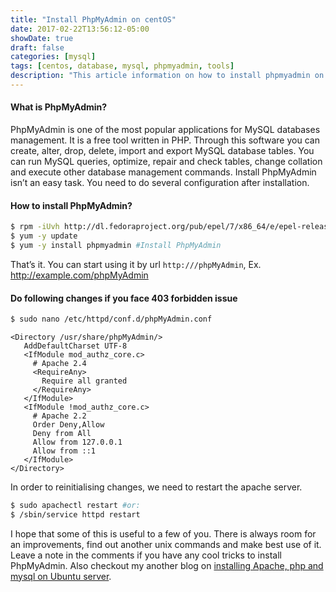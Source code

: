 ```yaml
---
title: "Install PhpMyAdmin on centOS"
date: 2017-02-22T13:56:12-05:00
showDate: true
draft: false
categories: [mysql]
tags: [centos, database, mysql, phpmyadmin, tools]
description: "This article information on how to install phpmyadmin on centOS. It also demonstrates the useful tips on effective use of phpmyadmin."
---
```

#### What is PhpMyAdmin?
PhpMyAdmin is one of the most popular applications for MySQL databases management. It is a free tool written in PHP. Through this software you can create, alter, drop, delete, import and export MySQL database tables. You can run MySQL queries, optimize, repair and check tables, change collation and execute other database management commands. Install PhpMyAdmin isn’t an easy task. You need to do several configuration after installation.

#### How to install PhpMyAdmin?

```sh 
$ rpm -iUvh http://dl.fedoraproject.org/pub/epel/7/x86_64/e/epel-release-7-5.noarch.rpm #Adding repository
$ yum -y update
$ yum -y install phpmyadmin #Install PhpMyAdmin
```

That’s it. You can start using it by url `http:///phpMyAdmin`, Ex. http://example.com/phpMyAdmin

#### Do following changes if you face 403 forbidden issue
```sh 
$ sudo nano /etc/httpd/conf.d/phpMyAdmin.conf
```

```apacheconfig
<Directory /usr/share/phpMyAdmin/>
   AddDefaultCharset UTF-8
   <IfModule mod_authz_core.c>
     # Apache 2.4
     <RequireAny>
       Require all granted
     </RequireAny>
   </IfModule>
   <IfModule !mod_authz_core.c>
     # Apache 2.2
     Order Deny,Allow
     Deny from All
     Allow from 127.0.0.1
     Allow from ::1
   </IfModule>
</Directory>
```

In order to reinitialising changes, we need to restart the apache server.

```sh 
$ sudo apachectl restart #or:
$ /sbin/service httpd restart
```

I hope that some of this is useful to a few of you. There is always room for an improvements, find out another unix commands and make best use of it. Leave a note in the comments if you have any cool tricks to install PhpMyAdmin. Also checkout my another blog on [installing Apache, php and mysql on Ubuntu server](/posts/installing-lamp-stack-ubuntu/).
